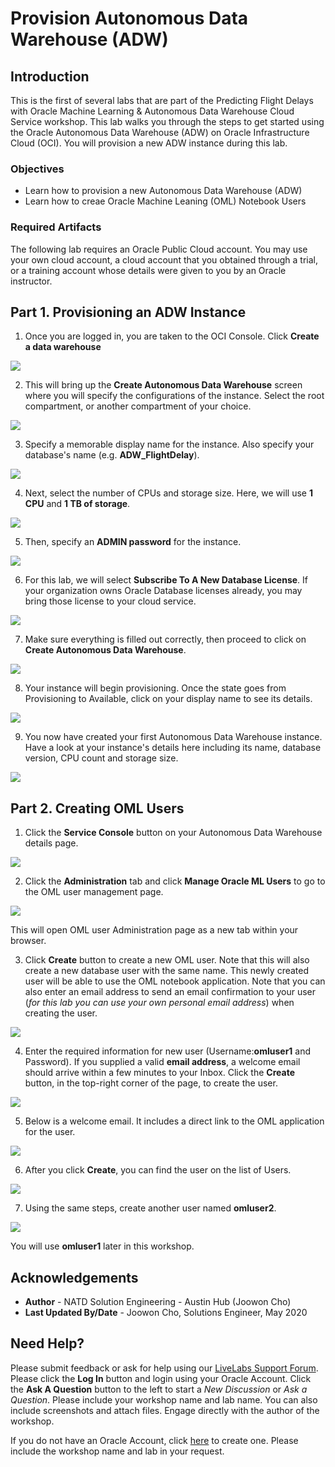 # Provision Autonomous Data Warehouse (ADW) 

## Introduction
This is the first of several labs that are part of the Predicting Flight Delays with Oracle Machine Learning & Autonomous Data Warehouse Cloud Service workshop. This lab walks you through the steps to get started using the Oracle Autonomous Data Warehouse (ADW) on Oracle Infrastructure Cloud (OCI). You will provision a new ADW instance during this lab. 

### Objectives
-   Learn how to provision a new Autonomous Data Warehouse (ADW) 
-   Learn how to creae Oracle Machine Leaning (OML) Notebook Users

### Required Artifacts
The following lab requires an Oracle Public Cloud account. You may use your own cloud account, a cloud account that you obtained through a trial, or a training account whose details were given to you by an Oracle instructor.


## Part 1. Provisioning an ADW Instance

1.  Once you are logged in, you are taken to the OCI Console. Click **Create a data warehouse**

![](./images/picture100-25.png) 

2. This will bring up the **Create Autonomous Data Warehouse** screen where you will specify the configurations of the instance. Select the root compartment, or another compartment of your choice.

![](./images/picture100-26.jpg)

3. Specify a memorable display name for the instance. Also specify your database's name (e.g. **ADW_FlightDelay**).

![](./images/picture100-27.jpeg)

4.  Next, select the number of CPUs and storage size. Here, we will use **1 CPU** and **1 TB of storage**.

![](./images/picture100-28.jpeg)

5.  Then, specify an **ADMIN password** for the instance.

![](./images/picture100-29.jpeg)

6.  For this lab, we will select **Subscribe To A New Database License**. If your organization owns Oracle Database licenses already, you may bring those license to your cloud service.

![](./images/picture100-37.JPG)

7. Make sure everything is filled out correctly, then proceed to click on **Create Autonomous Data Warehouse**.

![](./images/picture100-31.jpeg)

8.  Your instance will begin provisioning. Once the state goes from Provisioning to Available, click on your display name to see its details.

![](./images/picture100-32.jpeg)

9.  You now have created your first Autonomous Data Warehouse instance. Have a look at your instance's details here including its name, database version, CPU count and storage size.

![](./images/picture100-33.jpeg)


## Part 2. Creating OML Users

1. Click the **Service Console** button on your Autonomous Data Warehouse details page.

![](./images/picture100-34.jpeg)

2. Click the **Administration** tab and click **Manage Oracle ML Users** to go to the OML user management page.

![](./images/picture100-35.jpeg)

This will open OML user Administration page as a new tab within your browser. 

3.  Click **Create** button to create a new OML user. Note that this will also create a new database user with the same name. This newly created user will be able to use the OML notebook application. Note that you can also enter an email address to send an email confirmation to your user (*for this lab you can use your own personal email address*) when creating the user.

![](./images/picture700-5.png)

4.  Enter the required information for new user (Username:**omluser1** and Password). If you supplied a valid **email address**, a welcome email should arrive within a few minutes to your Inbox. Click the **Create** button, in the top-right corner of the page, to create the user.

![](./images/picture700-7.png)

5.   Below is a welcome email. It includes a direct link to the OML application for the user. 

![](./images/picture700-8.png)

6.  After you click **Create**, you can find the user on the list of Users. 

![](./images/picture700-9.png)

7.   Using the same steps, create another user named **omluser2**.

![](./images/picture700-10.png)

You will use **omluser1** later in this workshop. 


## Acknowledgements

- **Author** - NATD Solution Engineering - Austin Hub (Joowon Cho)
- **Last Updated By/Date** - Joowon Cho, Solutions Engineer, May 2020

## Need Help?
Please submit feedback or ask for help using our [LiveLabs Support Forum](https://community.oracle.com/tech/developers/categories/livelabsdiscussions). Please click the **Log In** button and login using your Oracle Account. Click the **Ask A Question** button to the left to start a *New Discussion* or *Ask a Question*.  Please include your workshop name and lab name.  You can also include screenshots and attach files.  Engage directly with the author of the workshop.

If you do not have an Oracle Account, click [here](https://profile.oracle.com/myprofile/account/create-account.jspx) to create one.    Please include the workshop name and lab in your request. 

